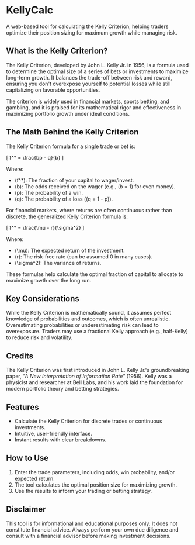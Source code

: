# KellyCalc

A web-based tool for calculating the Kelly Criterion, helping traders optimize their position sizing for maximum growth while managing risk.

## What is the Kelly Criterion?

The Kelly Criterion, developed by John L. Kelly Jr. in 1956, is a formula used to determine the optimal size of a series of bets or investments to maximize long-term growth. It balances the trade-off between risk and reward, ensuring you don't overexpose yourself to potential losses while still capitalizing on favorable opportunities.

The criterion is widely used in financial markets, sports betting, and gambling, and it is praised for its mathematical rigor and effectiveness in maximizing portfolio growth under ideal conditions.

## The Math Behind the Kelly Criterion

The Kelly Criterion formula for a single trade or bet is:

\[
f^* = \frac{bp - q}{b}
\]

Where:  
- \(f^*\): The fraction of your capital to wager/invest.  
- \(b\): The odds received on the wager (e.g., \(b = 1\) for even money).  
- \(p\): The probability of a win.  
- \(q\): The probability of a loss (\(q = 1 - p\)).

For financial markets, where returns are often continuous rather than discrete, the generalized Kelly Criterion formula is:

\[
f^* = \frac{\mu - r}{\sigma^2}
\]

Where:  
- \(\mu\): The expected return of the investment.  
- \(r\): The risk-free rate (can be assumed 0 in many cases).  
- \(\sigma^2\): The variance of returns.

These formulas help calculate the optimal fraction of capital to allocate to maximize growth over the long run.

## Key Considerations

While the Kelly Criterion is mathematically sound, it assumes perfect knowledge of probabilities and outcomes, which is often unrealistic. Overestimating probabilities or underestimating risk can lead to overexposure. Traders may use a fractional Kelly approach (e.g., half-Kelly) to reduce risk and volatility.

## Credits

The Kelly Criterion was first introduced in John L. Kelly Jr.'s groundbreaking paper, *"A New Interpretation of Information Rate"* (1956). Kelly was a physicist and researcher at Bell Labs, and his work laid the foundation for modern portfolio theory and betting strategies.

## Features

- Calculate the Kelly Criterion for discrete trades or continuous investments.
- Intuitive, user-friendly interface.
- Instant results with clear breakdowns.

## How to Use

1. Enter the trade parameters, including odds, win probability, and/or expected return.  
2. The tool calculates the optimal position size for maximizing growth.  
3. Use the results to inform your trading or betting strategy.

## Disclaimer

This tool is for informational and educational purposes only. It does not constitute financial advice. Always perform your own due diligence and consult with a financial advisor before making investment decisions.

